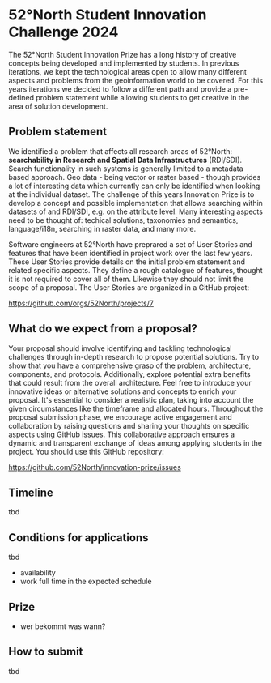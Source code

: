 # 52°North Student Innovation Challenge 2024

The 52°North Student Innovation Prize has a long history of creative concepts being
developed and implemented by students. In previous iterations, we kept the technological
areas open to allow many different aspects and problems from the geoinformation world to
be covered. For this years iterations we decided to follow a different path and provide
a pre-defined problem statement while allowing students to get creative in the area
of solution development.

## Problem statement

We identified a problem that affects all research areas of 52°North: **searchability in
Research and Spatial Data Infrastructures** (RDI/SDI). Search functionality in such systems
is generally limited to a metadata based approach. Geo data - being vector or raster based -
though provides a lot of interesting data which currently can only be identified when
looking at the individual dataset. The challenge of this years Innovation Prize is to
develop a concept and possible implementation that allows searching within datasets of
and RDI/SDI, e.g. on the attribute level. Many interesting aspects need to be thought
of: techical solutions, taxonomies and semantics, language/i18n, searching in raster data,
and many more.

Software engineers at 52°North have preprared a set of User Stories and features that
have been identified in project work over the last few years. These User Stories provide
details on the initial problem statement and related specific aspects. They define a rough
catalogue of features, thought it is not required to cover all of them. Likewise they
should not limit the scope of a proposal. The User Stories are organized in a GitHub project:

https://github.com/orgs/52North/projects/7

## What do we expect from a proposal?

Your proposal should involve identifying and tackling technological challenges through
in-depth research to propose potential solutions. Try to show that you have a comprehensive
grasp of the problem, architecture, components, and protocols. Additionally, explore potential
extra benefits that could result from the overall architecture. Feel free to introduce your
innovative ideas or alternative solutions and concepts to enrich your proposal. It's essential
to consider a realistic plan, taking into account the given circumstances like the timeframe
and allocated hours. Throughout the proposal submission phase, we encourage active engagement
and collaboration by raising questions and sharing your thoughts on specific aspects using
GitHub issues. This collaborative approach ensures a dynamic and transparent exchange of ideas
among applying students in the project. You should use this GitHub repository:

https://github.com/52North/innovation-prize/issues

## Timeline

tbd

## Conditions for applications

tbd

* availability
* work full time in the expected schedule

## Prize

* wer bekommt was wann?

## How to submit

tbd
